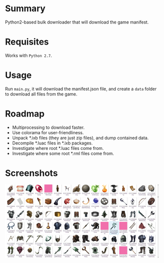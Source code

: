 # Summary
Python2-based bulk downloader that will download the game manifest. 

# Requisites
Works with `Python 2.7`.

# Usage
Run `main.py`, it will download the manifest.json file, and create a `data` folder to download all files from the game.

# Roadmap
- Multiprocessing to download faster.
- Use colorama for user-friendliness.
- Unpack *.ixb files (they are just zip files), and dump contained data.
- Decompile *.luac files in *.ixb packages.
- Investigate where root *.luac files come from.
- Investigate where some root *.rml files come from.

# Screenshots
![enter image description here](https://raw.githubusercontent.com/GameOfWarVault/DataDownloader/master/doc/items_01.png)